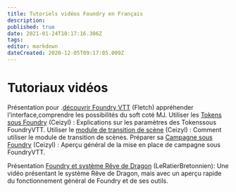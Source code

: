 ```yaml
---
title: Tutoriels vidéos Foundry en Français
description: 
published: true
date: 2021-01-24T10:17:16.306Z
tags: 
editor: markdown
dateCreated: 2020-12-05T09:17:05.009Z
---
```


# Tutoriaux vidéos

Présentation pour .[découvrir Foundry VTT](https://youtu.be/SQw0HbySjmo) (Fletch) appréhender l'interface,comprendre les possibilités du soft coté MJ.
Utiliser les [Tokens sous Foundry](https://www.youtube.com/watch?v=D3tm4lEACSc) (Ceizyl) : Explications sur les paramètres des Tokenssous FoundryVTT.
Utiliser le [module de transition de scène](https://www.youtube.com/watch?v=0bYxYCjegZY) (Ceizyl) : Comment utiliser le module de transition de scènes.
Préparer sa [Campagne sous Foundry](https://www.youtube.com/watch?v=98JkdIKtGfw) (Ceizyl) : Aperçu général de la mise en place de campagne sous FoundryVTT.  

Présentation [Foundry et système Rêve de Dragon](https://www.youtube.com/watch?v=98JkdIKtGfw)  (LeRatierBretonnien): Une vidéo présentant le système Rêve de Dragon, mais avec un aperçu rapide du fonctionnement général de Foundry et de ses outils.

